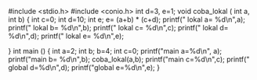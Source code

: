 #include <stdio.h>
#include <conio.h>
int d=3, e=1;
void coba_lokal ( int a, int b)
{
    int c=0;
    int d=10;
    int e;
    e= (a+b) * (c+d);
    printf(" lokal a= %d\n",a);
    printf(" lokal b= %d\n",b);
    printf(" lokal c= %d\n",c);
    printf(" lokal d= %d\n",d);
    printf(" lokal e= %d\n",e);

}
int main ()
{
    int a=2;
    int b;
    b=4;
    int c=0;
    printf("main a=%d\n", a);
    printf("main b= %d\n",b);
    coba_lokal(a,b);
    printf("main c=%d\n",c);
    printf(" global d=%d\n",d);
    printf("global e=%d\n",e);
}
